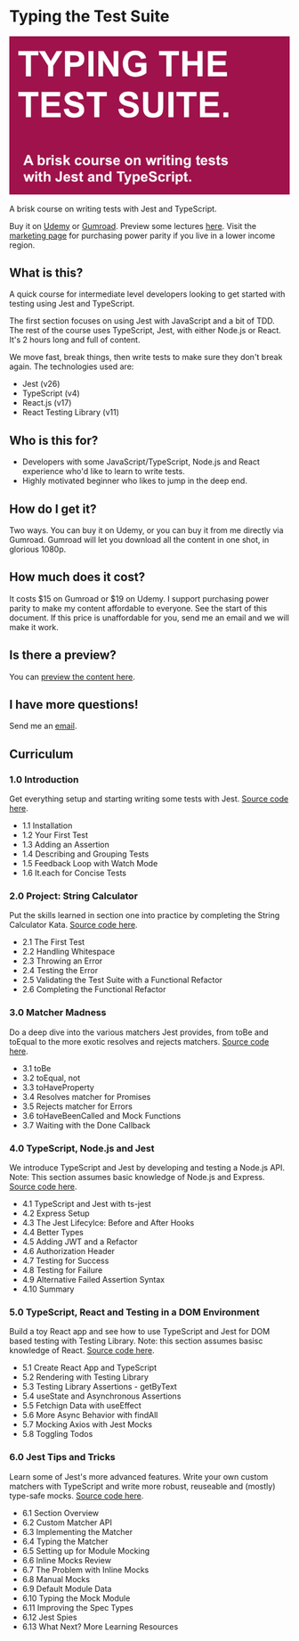 # Typing the Test Suite 

![banner](./banner.webp)

A brisk course on writing tests with Jest and TypeScript.

Buy it on [Udemy](https://www.udemy.com/course/typing-the-test-suite/?referralCode=3F551717E9BACF56AA52) or [Gumroad](https://gum.co/typing-the-test-suite). Preview some lectures [here](https://vimeo.com/showcase/8245286). Visit the [marketing page](https://lachlan-miller.me/typing-the-test-suite) for purchasing power parity if you live in a lower income region.

## What is this?

A quick course for intermediate level developers looking to get started with testing using Jest and TypeScript.

The first section focuses on using Jest with JavaScript and a bit of TDD. The rest of the course uses TypeScript, Jest, with either Node.js or React. It's 2 hours long and full of content.

We move fast, break things, then write tests to make sure they don't break again. The technologies used are:

- Jest (v26)
- TypeScript (v4)
- React.js (v17)
- React Testing Library (v11)

## Who is this for?

- Developers with some JavaScript/TypeScript, Node.js and React experience who'd like to learn to write tests.
- Highly motivated beginner who likes to jump in the deep end.

## How do I get it?

Two ways. You can buy it on Udemy, or you can buy it from me directly via Gumroad. Gumroad will let you download all the content in one shot, in glorious 1080p.

## How much does it cost?

It costs $15 on Gumroad or $19 on Udemy. I support purchasing power parity to make my content affordable to everyone. See the start of this document. If this price is unaffordable for you, send me an email and we will make it work.

## Is there a preview?

You can [preview the content here](https://vimeo.com/showcase/8245286).

## I have more questions!

Send me an [email](mailto:lachlan@vuejs-course.com). 

## Curriculum

### 1.0 Introduction

Get everything setup and starting writing some tests with Jest. [Source code here](https://github.com/lmiller1990/typing-the-test-suite/tree/master/sections-1-2-3-4-intro-calc-matchers-nodejs/).

-    1.1 Installation
-    1.2 Your First Test
-    1.3 Adding an Assertion
-    1.4 Describing and Grouping Tests
-    1.5 Feedback Loop with Watch Mode
-   1.6 It.each for Concise Tests

### 2.0 Project: String Calculator

Put the skills learned in section one into practice by completing the String Calculator Kata. [Source code here](https://github.com/lmiller1990/typing-the-test-suite/tree/master/sections-1-2-3-4-intro-calc-matchers-nodejs/).


-    2.1 The First Test
-    2.2 Handling Whitespace
-    2.3 Throwing an Error
-    2.4 Testing the Error
-    2.5 Validating the Test Suite with a Functional Refactor
-    2.6 Completing the Functional Refactor

### 3.0 Matcher Madness

Do a deep dive into the various matchers Jest provides, from toBe and toEqual to the more exotic resolves and rejects matchers. [Source code here](https://github.com/lmiller1990/typing-the-test-suite/tree/master/sections-1-2-3-4-intro-calc-matchers-nodejs/).


  -  3.1 toBe
  -  3.2 toEqual, not
  -  3.3 toHaveProperty
  -  3.4 Resolves matcher for Promises
  -  3.5 Rejects matcher for Errors
  -  3.6 toHaveBeenCalled and Mock Functions
  -  3.7 Waiting with the Done Callback

### 4.0 TypeScript, Node.js and Jest

We introduce TypeScript and Jest by developing and testing a Node.js API. Note: This section assumes basic knowledge of Node.js and Express. [Source code here](https://github.com/lmiller1990/typing-the-test-suite/tree/master/sections-1-2-3-4-intro-calc-matchers-nodejs/).


-    4.1 TypeScript and Jest with ts-jest
-    4.2 Express Setup
-    4.3 The Jest Lifecylce: Before and After Hooks
-    4.4 Better Types
-    4.5 Adding JWT and a Refactor
-    4.6 Authorization Header
-    4.7 Testing for Success
-    4.8 Testing for Failure
-    4.9 Alternative Failed Assertion Syntax
-    4.10 Summary

### 5.0 TypeScript, React and Testing in a DOM Environment

Build a toy React app and see how to use TypeScript and Jest for DOM based testing with Testing Library. Note: this section assumes basisc knowledge of React. [Source code here](https://github.com/lmiller1990/typing-the-test-suite/tree/master/section-5-react).


-    5.1 Create React App and TypeScript
-    5.2 Rendering with Testing Library
-    5.3 Testing Library Assertions - getByText
-    5.4 useState and Asynchronous Assertions
-    5.5 Fetchign Data with useEffect
-    5.6 More Async Behavior with findAll
-    5.7 Mocking Axios with Jest Mocks
-    5.8 Toggling Todos

### 6.0 Jest Tips and Tricks

Learn some of Jest's more advanced features. Write your own custom matchers with TypeScript and write more robust, reuseable and (mostly) type-safe mocks. [Source code here](https://github.com/lmiller1990/typing-the-test-suite/tree/master/section-6-jest-advanced).


-    6.1 Section Overview
-    6.2 Custom Matcher API
-    6.3 Implementing the Matcher
-    6.4 Typing the Matcher
-    6.5 Setting up for Module Mocking
-    6.6 Inline Mocks Review
-    6.7 The Problem with Inline Mocks
-    6.8 Manual Mocks
-    6.9 Default Module Data
-    6.10 Typing the Mock Module
-    6.11 Improving the Spec Types
-    6.12 Jest Spies
-    6.13 What Next? More Learning Resources

